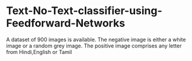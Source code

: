 # Text-No-Text-classifier-using-Feedforward-Networks
A dataset of 900 images is available. The negative image is either a white image or a random grey image. The positive image comprises any letter from Hindi,English or Tamil
